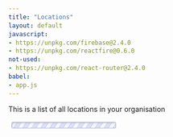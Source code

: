 ```yaml
---
title: "Locations"
layout: default
javascript:
- https://unpkg.com/firebase@2.4.0
- https://unpkg.com/reactfire@0.6.0
not-used:
- https://unpkg.com/react-router@2.4.0
babel:
- app.js
---
```


This is a list of all locations in your organisation

<div id="app"><img src="/images/loading-long.gif"></div>
